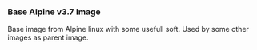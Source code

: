 ### Base Alpine v3.7 Image 
Base image from Alpine linux with some usefull soft. Used by some other images as parent image.
